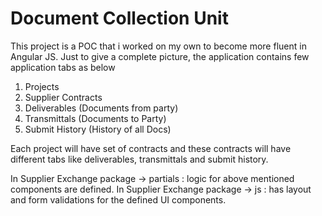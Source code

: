 # Document Collection Unit

This project is a POC that i worked on my own to become more fluent in Angular JS. Just to give a complete picture, the application contains few application tabs as below<br>

1) Projects<br/>
2) Supplier Contracts <br/>
3) Deliverables (Documents from party) <br/>
4) Transmittals (Documents to Party) <br/>
5) Submit History (History of all Docs) <br/>

Each project will have set of contracts and these contracts will have different tabs like deliverables, transmittals and submit history.<br/>

In Supplier Exchange package -> partials : logic for above mentioned components are defined.
In Supplier Exchange package -> js : has layout and form validations for the defined UI components.



